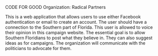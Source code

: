 CODE FOR GOOD
Organization: Radical Partners

This is a web application that allows users to use either Facebook authentication or email to create an account.
The user should have a connection to the Southern part of Florida. This user is allowed to voice their opinion
in this campaign website. The essential goal is to allow Southern Floridians to post what they believe in. They
can also suggest ideas as for campaigns. The organization will communicate with the politicians to advocate for
them.
